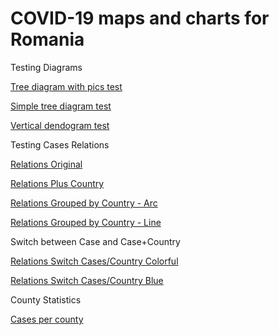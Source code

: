 # COVID-19 maps and charts for Romania

Testing Diagrams

[Tree diagram with pics test](https://alexaac.github.io/covid-19-testing/tree_diagram_with_pics)

[Simple tree diagram test](https://alexaac.github.io/covid-19-testing/tree_diagram)

[Vertical dendogram test](https://alexaac.github.io/covid-19-testing/tree_diagram_vertical)

Testing Cases Relations

[Relations Original](https://alexaac.github.io/covid-19-testing/covid-19-relations-orig)

[Relations Plus Country](https://alexaac.github.io/covid-19-testing/covid-19-relations)

[Relations Grouped by Country - Arc](https://alexaac.github.io/covid-19-testing/covid-19-relations-grouped)

[Relations Grouped by Country - Line](https://alexaac.github.io/covid-19-testing/covid-19-relations-grouped-line)

Switch between Case and Case+Country

[Relations Switch Cases/Country Colorful](https://alexaac.github.io/covid-19-testing/covid-19-relations-switch)

[Relations Switch Cases/Country Blue](https://alexaac.github.io/covid-19-testing/covid-19-relations-switch-blue)

County Statistics

[Cases per county](https://alexaac.github.io/covid-19-testing/treemap)


